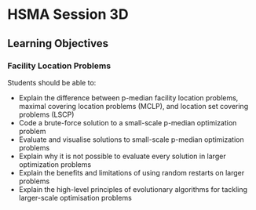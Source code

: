 # HSMA Session 3D

## Learning Objectives

### Facility Location Problems

Students should be able to:

- Explain the difference between p-median facility location problems, maximal covering location problems (MCLP), and location set covering problems (LSCP) 
- Code a brute-force solution to a small-scale p-median optimization problem
- Evaluate and visualise solutions to small-scale p-median optimization problems
- Explain why it is not possible to evaluate every solution in larger optimization problems
- Explain the benefits and limitations of using random restarts on larger problems
- Explain the high-level principles of evolutionary algorithms for tackling larger-scale optimisation problems
